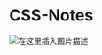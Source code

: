 # CSS-Notes
![在这里插入图片描述](https://img-blog.csdnimg.cn/img_convert/95a7838f7629ab2fcd020b353878449d.png#pic_center)
